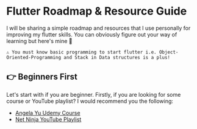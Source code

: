 # Flutter Roadmap & Resource Guide

I will be sharing a simple roadmap and resources that I use personally for improving my flutter skills. You can obviously figure out your way of learning but here's mine 🙂


```
⚠ You must know basic programming to start flutter i.e. Object-Oriented-Programming and Stack in Data structures is a plus!
```

## 👉 Beginners First

Let's start with if you are beginner. Firstly, if you are looking for some course or YouTube playlist? I would recommend you the following:

- [Angela Yu Udemy Course][angela-yu-udemy]
- [Net Ninja YouTube Playlist][net-ninja-playlist]






[angela-yu-udemy]: https://www.udemy.com/course/flutter-bootcamp-with-dart/
[net-ninja-playlist]: https://www.youtube.com/watch?v=1ukSR1GRtMU&list=PL4cUxeGkcC9jLYyp2Aoh6hcWuxFDX6PBJ&ab_channel=TheNetNinja